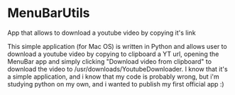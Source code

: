 # MenuBarUtils
App that allows to download a youtube video by copying it's link

This simple application (for Mac OS) is written in Python and allows user to download a youtube video by copying to clipboard a YT url, opening the MenuBar app and simply clicking "Download video from clipboard" to download the video to /usr/downloads/YoutubeDownloader.
I know that it's a simple application, and i know that my code is probably wrong, but i'm studying python on my own, and i wanted to publish my first official app :)
